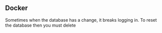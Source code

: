 ## Docker
Sometimes when the database has a change, it breaks logging in. To reset the database then you must delete 
